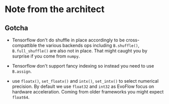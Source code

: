 # Note from the architect

## Gotcha

- Tensorflow don't do shuffle in place accordingly to be cross-compattible
  the various backends ops including `B.shuffle()`, `B.full_shuffle()` are also
  not in place. That might caught you by surprise if you come from `numpy`.

- Tensorflow don't support fancy indexing so instead you need to use `B.assign`.

- use `floatx()`, `set_floatx()` and `intx()`, `set_intx()` to select
  numerical precision. By default we use `float32` and `int32` as EvoFlow
  focus on hardware acceleration. Coming from older frameworks you might
  expect `float64`.
